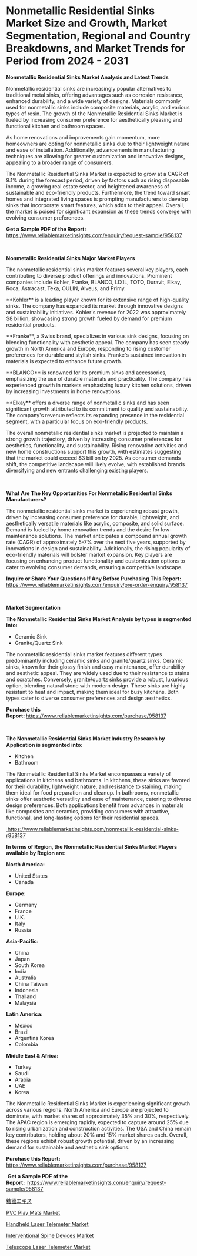 <p><h1>Nonmetallic Residential Sinks Market Size and Growth, Market Segmentation, Regional and Country Breakdowns, and Market Trends for Period from 2024 -  2031</h1></p><p><strong>Nonmetallic Residential Sinks Market Analysis and Latest Trends</strong></p>
<p><p>Nonmetallic residential sinks are increasingly popular alternatives to traditional metal sinks, offering advantages such as corrosion resistance, enhanced durability, and a wide variety of designs. Materials commonly used for nonmetallic sinks include composite materials, acrylic, and various types of resin. The growth of the Nonmetallic Residential Sinks Market is fueled by increasing consumer preference for aesthetically pleasing and functional kitchen and bathroom spaces. </p><p>As home renovations and improvements gain momentum, more homeowners are opting for nonmetallic sinks due to their lightweight nature and ease of installation. Additionally, advancements in manufacturing techniques are allowing for greater customization and innovative designs, appealing to a broader range of consumers. </p><p>The Nonmetallic Residential Sinks Market is expected to grow at a CAGR of 9.1% during the forecast period, driven by factors such as rising disposable income, a growing real estate sector, and heightened awareness of sustainable and eco-friendly products. Furthermore, the trend toward smart homes and integrated living spaces is prompting manufacturers to develop sinks that incorporate smart features, which adds to their appeal. Overall, the market is poised for significant expansion as these trends converge with evolving consumer preferences.</p></p>
<p><strong>Get a Sample PDF of the Report:&nbsp;</strong> <a href="https://www.reliablemarketinsights.com/enquiry/request-sample/958137">https://www.reliablemarketinsights.com/enquiry/request-sample/958137</a></p>
<p>&nbsp;</p>
<p><strong>Nonmetallic Residential Sinks Major Market Players</strong></p>
<p><p>The nonmetallic residential sinks market features several key players, each contributing to diverse product offerings and innovations. Prominent companies include Kohler, Franke, BLANCO, LIXIL, TOTO, Duravit, Elkay, Roca, Astracast, Teka, OULIN, Alveus, and Primy. </p><p>**Kohler** is a leading player known for its extensive range of high-quality sinks. The company has expanded its market through innovative designs and sustainability initiatives. Kohler's revenue for 2022 was approximately $8 billion, showcasing strong growth fueled by demand for premium residential products.</p><p>**Franke**, a Swiss brand, specializes in various sink designs, focusing on blending functionality with aesthetic appeal. The company has seen steady growth in North America and Europe, responding to rising customer preferences for durable and stylish sinks. Franke's sustained innovation in materials is expected to enhance future growth.</p><p>**BLANCO** is renowned for its premium sinks and accessories, emphasizing the use of durable materials and practicality. The company has experienced growth in markets emphasizing luxury kitchen solutions, driven by increasing investments in home renovations.</p><p>**Elkay** offers a diverse range of nonmetallic sinks and has seen significant growth attributed to its commitment to quality and sustainability. The company's revenue reflects its expanding presence in the residential segment, with a particular focus on eco-friendly products.</p><p>The overall nonmetallic residential sinks market is projected to maintain a strong growth trajectory, driven by increasing consumer preferences for aesthetics, functionality, and sustainability. Rising renovation activities and new home constructions support this growth, with estimates suggesting that the market could exceed $3 billion by 2025. As consumer demands shift, the competitive landscape will likely evolve, with established brands diversifying and new entrants challenging existing players.</p></p>
<p>&nbsp;</p>
<p><strong>What Are The Key Opportunities For Nonmetallic Residential Sinks Manufacturers?</strong></p>
<p><p>The nonmetallic residential sinks market is experiencing robust growth, driven by increasing consumer preference for durable, lightweight, and aesthetically versatile materials like acrylic, composite, and solid surface. Demand is fueled by home renovation trends and the desire for low-maintenance solutions. The market anticipates a compound annual growth rate (CAGR) of approximately 5-7% over the next five years, supported by innovations in design and sustainability. Additionally, the rising popularity of eco-friendly materials will bolster market expansion. Key players are focusing on enhancing product functionality and customization options to cater to evolving consumer demands, ensuring a competitive landscape.</p></p>
<p><strong>Inquire or Share Your Questions If Any Before Purchasing This Report:</strong> <a href="https://www.reliablemarketinsights.com/enquiry/pre-order-enquiry/958137">https://www.reliablemarketinsights.com/enquiry/pre-order-enquiry/958137</a></p>
<p>&nbsp;</p>
<p><strong>Market Segmentation</strong></p>
<p><strong>The Nonmetallic Residential Sinks Market Analysis by types is segmented into:</strong></p>
<p><ul><li>Ceramic Sink</li><li>Granite/Quartz Sink</li></ul></p>
<p><p>The nonmetallic residential sinks market features different types predominantly including ceramic sinks and granite/quartz sinks. Ceramic sinks, known for their glossy finish and easy maintenance, offer durability and aesthetic appeal. They are widely used due to their resistance to stains and scratches. Conversely, granite/quartz sinks provide a robust, luxurious option, blending natural stone with modern design. These sinks are highly resistant to heat and impact, making them ideal for busy kitchens. Both types cater to diverse consumer preferences and design aesthetics.</p></p>
<p><strong>Purchase this Report:&nbsp;</strong><a href="https://www.reliablemarketinsights.com/purchase/958137">https://www.reliablemarketinsights.com/purchase/958137</a></p>
<p>&nbsp;</p>
<p><strong>The Nonmetallic Residential Sinks Market Industry Research by Application is segmented into:</strong></p>
<p><ul><li>Kitchen</li><li>Bathroom</li></ul></p>
<p><p>The Nonmetallic Residential Sinks Market encompasses a variety of applications in kitchens and bathrooms. In kitchens, these sinks are favored for their durability, lightweight nature, and resistance to staining, making them ideal for food preparation and cleanup. In bathrooms, nonmetallic sinks offer aesthetic versatility and ease of maintenance, catering to diverse design preferences. Both applications benefit from advances in materials like composites and ceramics, providing consumers with attractive, functional, and long-lasting options for their residential spaces.</p></p>
<p><a href="https://www.reliablemarketinsights.com/nonmetallic-residential-sinks-r958137">&nbsp;https://www.reliablemarketinsights.com/nonmetallic-residential-sinks-r958137</a></p>
<p><strong>In terms of Region, the Nonmetallic Residential Sinks Market Players available by Region are:</strong></p>
<p>
    <p> <strong> North America: </strong>
        <ul>
            <li>United States</li>
            <li>Canada</li>
        </ul>
        </p> 
    <p> <strong> Europe: </strong>
        <ul>
            <li>Germany</li>
            <li>France</li>
            <li>U.K.</li>
            <li>Italy</li>
            <li>Russia</li>
        </ul>
        </p> 
    <p> <strong> Asia-Pacific: </strong>
        <ul>
            <li>China</li>
            <li>Japan</li>
            <li>South Korea</li>
            <li>India</li>
            <li>Australia</li>
            <li>China Taiwan</li>
            <li>Indonesia</li>
            <li>Thailand</li>
            <li>Malaysia</li>
        </ul>
        </p> 
    <p> <strong> Latin America: </strong>
        <ul>
            <li>Mexico</li>
            <li>Brazil</li>
            <li>Argentina Korea</li>
            <li>Colombia</li>
        </ul>
        </p> 
    <p> <strong> Middle East & Africa: </strong>
        <ul>
            <li>Turkey</li>
            <li>Saudi</li>
            <li>Arabia</li>
            <li>UAE</li>
            <li>Korea</li>
        </ul>
    </p>
    </p>
<p><p>The Nonmetallic Residential Sinks Market is experiencing significant growth across various regions. North America and Europe are projected to dominate, with market shares of approximately 35% and 30%, respectively. The APAC region is emerging rapidly, expected to capture around 25% due to rising urbanization and construction activities. The USA and China remain key contributors, holding about 20% and 15% market shares each. Overall, these regions exhibit robust growth potential, driven by an increasing demand for sustainable and aesthetic sink options.</p></p>
<p><strong>Purchase this Report: </strong><a href="https://www.reliablemarketinsights.com/purchase/958137">https://www.reliablemarketinsights.com/purchase/958137</a></p>
<p>&nbsp;<strong>Get a Sample PDF of the Report:&nbsp;&nbsp;</strong><a href="https://www.reliablemarketinsights.com/enquiry/request-sample/958137">https://www.reliablemarketinsights.com/enquiry/request-sample/958137</a></p>
<p><strong></strong></p>
<p><p><a href="https://medium.com/@americahilario/%E3%83%A2%E3%83%A9%E3%82%BB%E3%82%B9%E6%8A%BD%E5%87%BA%E5%B8%82%E5%A0%B4%E3%81%AE%E7%8F%BE%E5%9C%A8%E3%81%A8%E6%9C%AA%E6%9D%A5%E3%81%AE%E5%B1%95%E6%9C%9B%E3%81%AF%E4%BD%95%E3%81%A7%E3%81%99%E3%81%8B-%E5%B8%82%E5%A0%B4%E5%88%86%E6%9E%90%E3%81%A8%E4%BB%8A%E5%BE%8C%E3%81%AE%E6%96%B9%E5%90%91%E6%80%A7-2024%E5%B9%B4-2031%E5%B9%B4-49efd5b1bbe2">糖蜜エキス</a></p><p><a href="https://medium.com/@max.sanderson5645/the-pvc-play-mats-market-is-anticipated-to-experience-significant-growth-with-a-projected-cagr-77d5bcd31ea5">PVC Play Mats Market</a></p><p><a href="https://issuu.com/reportprime-2/docs/handheld-laser-telemeter-market-siz_1d8c186bb5bda5">Handheld Laser Telemeter Market</a></p><p><a href="https://www.linkedin.com/pulse/interventional-spine-devices-market-research-report-exploring-ad2ie?trackingId=JUFMF0k9QzyxzsNnKhlRxA%3D%3D">Interventional Spine Devices Market</a></p><p><a href="https://issuu.com/reportprime-2/docs/telescope-laser-telemeter-market-si_848912bfbada36">Telescope Laser Telemeter Market</a></p></p>
